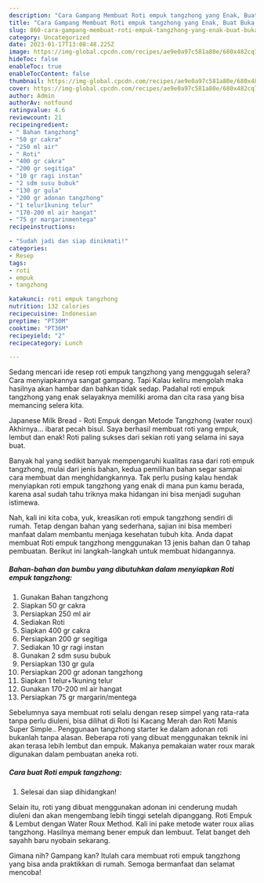 ```yaml
---
description: "Cara Gampang Membuat Roti empuk tangzhong yang Enak, Buat Buka Puasa Lezat"
title: "Cara Gampang Membuat Roti empuk tangzhong yang Enak, Buat Buka Puasa Lezat"
slug: 860-cara-gampang-membuat-roti-empuk-tangzhong-yang-enak-buat-buka-puasa-lezat
category: Uncategorized
date: 2023-01-17T13:08:48.225Z
image: https://img-global.cpcdn.com/recipes/ae9e0a97c581a80e/680x482cq70/roti-empuk-tangzhong-foto-resep-utama.jpg
hideToc: false
enableToc: true
enableTocContent: false
thumbnail: https://img-global.cpcdn.com/recipes/ae9e0a97c581a80e/680x482cq70/roti-empuk-tangzhong-foto-resep-utama.jpg
cover: https://img-global.cpcdn.com/recipes/ae9e0a97c581a80e/680x482cq70/roti-empuk-tangzhong-foto-resep-utama.jpg
author: Admin
authorAv: notfound
ratingvalue: 4.6
reviewcount: 21
recipeingredient:
- " Bahan tangzhong"
- "50 gr cakra"
- "250 ml air"
- " Roti"
- "400 gr cakra"
- "200 gr segitiga"
- "10 gr ragi instan"
- "2 sdm susu bubuk"
- "130 gr gula"
- "200 gr adonan tangzhong"
- "1 telur1kuning telur"
- "170-200 ml air hangat"
- "75 gr margarinmentega"
recipeinstructions:

- "Sudah jadi dan siap dinikmati!"
categories:
- Resep
tags:
- roti
- empuk
- tangzhong

katakunci: roti empuk tangzhong 
nutrition: 132 calories
recipecuisine: Indonesian
preptime: "PT30M"
cooktime: "PT36M"
recipeyield: "2"
recipecategory: Lunch

---
```



Sedang mencari ide resep roti empuk tangzhong yang menggugah selera? Cara menyiapkannya sangat gampang. Tapi Kalau keliru mengolah maka hasilnya akan hambar dan bahkan tidak sedap. Padahal roti empuk tangzhong yang enak selayaknya memiliki aroma dan cita rasa yang bisa memancing selera kita.


Japanese Milk Bread - Roti Empuk dengan Metode Tangzhong (water roux) Akhirnya… ibarat pecah bisul. Saya berhasil membuat roti yang empuk, lembut dan enak! Roti paling sukses dari sekian roti yang selama ini saya buat.

Banyak hal yang sedikit banyak mempengaruhi kualitas rasa dari roti empuk tangzhong, mulai dari jenis bahan, kedua pemilihan bahan segar sampai cara membuat dan menghidangkannya. Tak perlu pusing kalau hendak menyiapkan roti empuk tangzhong yang enak di mana pun kamu berada, karena asal sudah tahu triknya maka hidangan ini bisa menjadi suguhan istimewa.


Nah, kali ini kita coba, yuk, kreasikan roti empuk tangzhong sendiri di rumah. Tetap dengan bahan yang sederhana, sajian ini bisa memberi manfaat dalam membantu menjaga kesehatan tubuh kita. Anda dapat membuat Roti empuk tangzhong menggunakan 13 jenis bahan dan 0 tahap pembuatan. Berikut ini langkah-langkah untuk membuat hidangannya.

<!--inarticleads1-->

##### Bahan-bahan dan bumbu yang dibutuhkan dalam menyiapkan Roti empuk tangzhong:

1. Gunakan  Bahan tangzhong
1. Siapkan 50 gr cakra
1. Persiapkan 250 ml air
1. Sediakan  Roti
1. Siapkan 400 gr cakra
1. Persiapkan 200 gr segitiga
1. Sediakan 10 gr ragi instan
1. Gunakan 2 sdm susu bubuk
1. Persiapkan 130 gr gula
1. Persiapkan 200 gr adonan tangzhong
1. Siapkan 1 telur+1kuning telur
1. Gunakan 170-200 ml air hangat
1. Persiapkan 75 gr margarin/mentega


Sebelumnya saya membuat roti selalu dengan resep simpel yang rata-rata tanpa perlu diuleni, bisa dilihat di Roti Isi Kacang Merah dan Roti Manis Super Simple.. Penggunaan tangzhong starter ke dalam adonan roti bukanlah tanpa alasan. Beberapa roti yang dibuat menggunakan teknik ini akan terasa lebih lembut dan empuk. Makanya pemakaian water roux marak digunakan dalam pembuatan aneka roti. 

<!--inarticleads2-->

##### Cara buat Roti empuk tangzhong:


1. Selesai dan siap dihidangkan!

Selain itu, roti yang dibuat menggunakan adonan ini cenderung mudah diuleni dan akan mengembang lebih tinggi setelah dipanggang. Roti Empuk &amp; Lembut dengan Water Roux Method. Kali ini pake metode water roux alias tangzhong. Hasilnya memang bener empuk dan lembuut. Telat banget deh sayahh baru nyobain sekarang. 

Gimana nih? Gampang kan? Itulah cara membuat roti empuk tangzhong yang bisa anda praktikkan di rumah. Semoga bermanfaat dan selamat mencoba!
